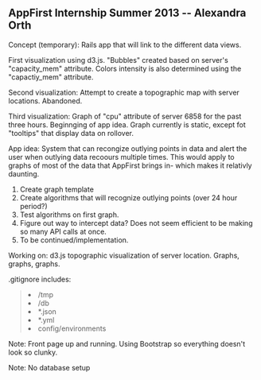 <h2> AppFirst Internship Summer 2013 -- Alexandra Orth </h2>

Concept (temporary): Rails app that will link to the different data views.

First visualization using d3.js. "Bubbles" created based on server's "capacity_mem" attribute. Colors intensity is also determined using the "capactiy_mem" attribute. 

Second visualization: Attempt to create a topographic map with server locations. Abandoned.

Third visualization: Graph of "cpu" attribute of server 6858 for the past three hours. Beginnging of app idea. Graph currently is static, except fot "tooltips" that display data on rollover.

App idea: System that can recongize outlying points in data and alert the user when outlying data recoours multiple times. This would apply to graphs of most of the data that AppFirst brings in- which makes it relativly daunting. 

<ol>
	<li> Create graph template </li>
	<li> Create algorithms that will recognize outlying points (over 24 hour period?) </li>
	<li> Test algorithms on first graph. </li>
	<li> Figure out way to intercept data? Does not seem efficient to be making so many API calls at once. </li>
	<li> To be continued/implementation. </li>
</ol>

Working on: d3.js topographic visualization of server location. Graphs, graphs, graphs.

.gitignore includes:
	<blockquote>
	<li> /tmp </li>
	<li> /db </li>
	<li> *.json </li>
	<li> *.yml </li>
	<li> config/environments </li>
	</blockquote>
Note: Front page up and running. Using Bootstrap so everything doesn't look so clunky.

Note: No database setup